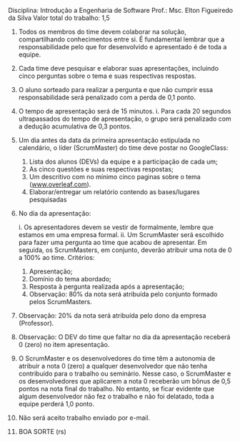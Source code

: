 Disciplina: Introdução a Engenharia de Software
Prof.: Msc. Elton Figueiredo da Silva
Valor total do trabalho: 1,5
1. Todos os membros do time devem colaborar na solução, compartilhando conhecimentos entre si. É fundamental lembrar que a responsabilidade pelo que for desenvolvido e apresentado é de toda a equipe.
2. Cada time deve pesquisar e elaborar suas apresentações, incluindo cinco perguntas sobre o tema e suas respectivas respostas.
3. O aluno sorteado para realizar a pergunta e que não cumprir essa responsabilidade será penalizado com a perda de 0,1 ponto.
4. O tempo de apresentação será de 15 minutos.
        i. Para cada 20 segundos ultrapassados do tempo de apresentação, o grupo será penalizado com a dedução acumulativa de 0,3 pontos.

5. Um dia antes da data da primeira apresentação estipulada no calendário, o líder (ScrumMaster) do time deve postar no GoogleClass:

    1. Lista dos alunos (DEVs) da equipe e a participação de cada um;
    2. As cinco questões e suas respectivas respostas;
    3. Um descritivo com no mínimo cinco paginas sobre o tema (www.overleaf.com).
    4. Elaborar/entregar um relatório contendo as bases/lugares pesquisadas

6. No dia da apresentação:

    i. Os apresentadores devem se vestir de formalmente, lembre que estamos em
    uma empresa formal.
    ii. Um ScrumMaster será escolhido para fazer uma pergunta ao time que acabou de apresentar. Em seguida, os ScrumMasters, em conjunto, deverão atribuir uma nota de 0 a 100% ao time.
    Critérios:
    1. Apresentação;
    2. Domínio do tema abordado;
    3. Resposta à pergunta realizada após a apresentação;
    8. Observação: 80% da nota será atribuída pelo conjunto formado pelos ScrumMasters.
7. Observação: 20% da nota será atribuída pelo dono da empresa (Professor).
8. Observação: O DEV do time que faltar no dia da apresentação receberá 0 (zero) no item apresentação.
9. O ScrumMaster e os desenvolvedores do time têm a autonomia de atribuir a nota 0 (zero) a qualquer desenvolvedor que não tenha contribuído para o trabalho ou seminário. Nesse caso, o ScrumMaster e os desenvolvedores que aplicarem a nota 0 receberão um bônus de 0,5 pontos na nota final do trabalho. No entanto, se ficar evidente que algum desenvolvedor não fez o trabalho e não foi delatado, toda a equipe perderá 1,0 ponto.
10. Não será aceito trabalho enviado por e-mail.
11. BOA SORTE (rs)